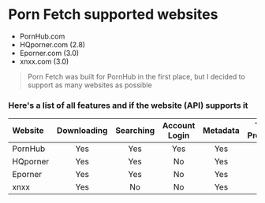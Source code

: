 # Porn Fetch supported websites


- PornHub.com
- HQporner.com (2.8) 
- Eporner.com (3.0)
- xnxx.com (3.0)


> Porn Fetch was built for PornHub in the first place, but I decided to support as many websites as possible

### Here's a list of all features and if the website (API) supports it


| Website               | Downloading | Searching | Account Login  | Metadata | Total Progress | Model |
|:----------------------|:-----------:|:---------:|:--------------:|:--------:|:--------------:|:-----:|
| PornHub               |     Yes     |    Yes    |      Yes       |   Yes    |      Yes       |  Yes  |
| HQporner              |     Yes     |    Yes    |       No       |   Yes    |       No       |  Yes  |
| Eporner               |     Yes     |    Yes    |       No       |   Yes    |       No       |  No   |
| xnxx                  |     Yes     |    No     |       No       |   Yes    |      Yes       |  No   |